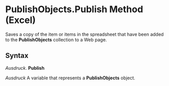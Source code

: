 
# PublishObjects.Publish Method (Excel)

Saves a copy of the item or items in the spreadsheet that have been added to the  **PublishObjects** collection to a Web page.


## Syntax

 _Ausdruck_. **Publish**

 _Ausdruck_ A variable that represents a **PublishObjects** object.

